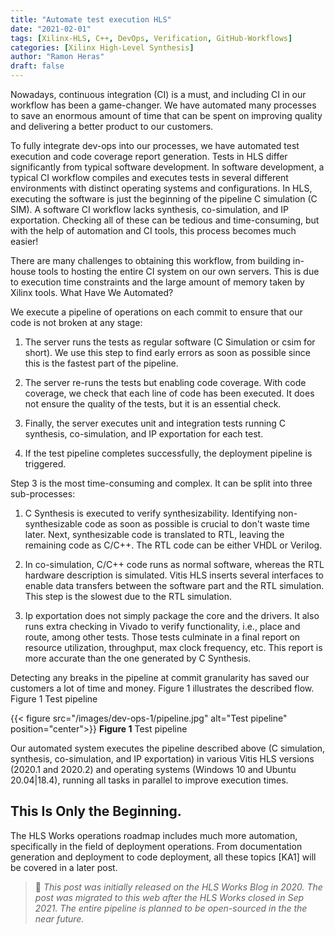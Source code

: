 ```yaml
---
title: "Automate test execution HLS"
date: "2021-02-01"
tags: [Xilinx-HLS, C++, DevOps, Verification, GitHub-Workflows]
categories: [Xilinx High-Level Synthesis]
author: "Ramon Heras"
draft: false
---
```


Nowadays, continuous integration (CI) is a must, and including CI in our workflow has been a game-changer. We have automated many processes to save an enormous amount of time that can be spent on improving quality and delivering a better product to our customers.

To fully integrate dev-ops into our processes, we have automated test execution and code coverage report generation. Tests in HLS differ significantly from typical software development. In software development, a typical CI workflow compiles and executes tests in several different environments with distinct operating systems and configurations. In HLS, executing the software is just the beginning of the pipeline C simulation (C SIM). A software CI workflow lacks synthesis, co-simulation, and IP exportation. Checking all of these can be tedious and time-consuming, but with the help of automation and CI tools, this process becomes much easier!

There are many challenges to obtaining this workflow, from building in-house tools to hosting the entire CI system on our own servers. This is due to execution time constraints and the large amount of memory taken by Xilinx tools.
What Have We Automated?

We execute a pipeline of operations on each commit to ensure that our code is not broken at any stage:

1. The server runs the tests as regular software (C Simulation or csim for short). We use this step to find early errors as soon as possible since this is the fastest part of the pipeline.

2. The server re-runs the tests but enabling code coverage. With code coverage, we check that each line of code has been executed. It does not ensure the quality of the tests, but it is an essential check.

3. Finally, the server executes unit and integration tests running C synthesis, co-simulation, and IP exportation for each test.

4. If the test pipeline completes successfully, the deployment pipeline is triggered.

Step 3 is the most time-consuming and complex. It can be split into three sub-processes:

1. C Synthesis is executed to verify synthesizability. Identifying non-synthesizable code as soon as possible is crucial to don't waste time later. Next, synthesizable code is translated to RTL, leaving the remaining code as C/C++. The RTL code can be either VHDL or Verilog.

2. In co-simulation, C/C++ code runs as normal software, whereas the RTL hardware description is simulated. Vitis HLS inserts several interfaces to enable data transfers between the software part and the RTL simulation. This step is the slowest due to the RTL simulation.

3. Ip exportation does not simply package the core and the drivers. It also runs extra checking in Vivado to verify functionality, i.e., place and route, among other tests. Those tests culminate in a final report on resource utilization, throughput, max clock frequency, etc. This report is more accurate than the one generated by C Synthesis.

Detecting any breaks in the pipeline at commit granularity has saved our customers a lot of time and money. Figure 1 illustrates the described flow.
Figure 1 Test pipeline

{{< figure src="/images/dev-ops-1/pipeline.jpg" alt="Test pipeline" position="center">}}
**Figure 1** Test pipeline 

Our automated system executes the pipeline described above (C simulation, synthesis, co-simulation, and IP exportation) in various Vitis HLS versions (2020.1 and 2020.2) and operating systems (Windows 10 and Ubuntu 20.04|18.4), running all tasks in parallel to improve execution times.  

## This Is Only the Beginning.

The HLS Works operations roadmap includes much more automation, specifically in the field of deployment operations. From documentation generation and deployment to code deployment, all these topics [KA1] will be covered in a later post.

> 📝 *This post was initially released on the HLS Works Blog in 2020. The post was migrated to this web after the HLS Works closed in Sep 2021. The entire pipeline is planned to be open-sourced in the the near future.*